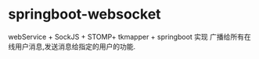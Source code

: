 # springboot-websocket
webService + SockJS + STOMP+ tkmapper + springboot 实现 广播给所有在线用户消息,发送消息给指定的用户的功能.


# 

